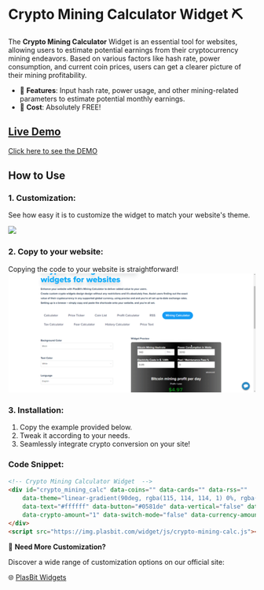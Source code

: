 # Crypto Mining Calculator Widget ⛏️

The **Crypto Mining Calculator** Widget is an essential tool for websites, allowing users to estimate potential earnings from their cryptocurrency mining endeavors. Based on various factors like hash rate, power consumption, and current coin prices, users can get a clearer picture of their mining profitability.

- 🚀 **Features**: Input hash rate, power usage, and other mining-related parameters to estimate potential monthly earnings.
- 💸 **Cost**: Absolutely FREE!

## [Live Demo]()
[Click here to see the DEMO](https://www.plasbit.com/widgets)

## How to Use

### 1. Customization:

See how easy it is to customize the widget to match your website's theme.

![](https://github.com/PlasBit/Crypto-Mining-Calculator-Widget/blob/main/customize.gif)

### 2. Copy to your website:

Copying the code to your website is straightforward!
![](https://github.com/PlasBit/Crypto-Mining-Calculator-Widget/blob/main/copy.gif)

### 3. Installation:
1. Copy the example provided below.
2. Tweak it according to your needs.
3. Seamlessly integrate crypto conversion on your site!

### Code Snippet:

```html
<!-- Crypto Mining Calculator Widget  -->
<div id="crypto_mining_calc" data-coins="" data-cards="" data-rss=""
    data-theme="linear-gradient(90deg, rgba(115, 114, 114, 1) 0%, rgba(0, 0, 0, 1) 50%, rgba(115, 114, 114, 1) 100%)"
    data-text="#ffffff" data-button="#0581de" data-vertical="false" data-coin="BTC" data-price="USD"
    data-crypto-amount="1" data-switch-mode="false" data-currency-amount="1" data-language="en">
</div>
<script src="https://img.plasbit.com/widget/js/crypto-mining-calc.js"></script>
```



🎨 **Need More Customization?**

Discover a wide range of customization options on our official site:

🌐 [PlasBit Widgets](https://plasbit.com/widgets/crypto-mining-calculator)
